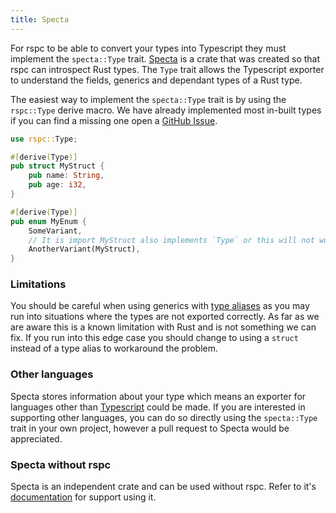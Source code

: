 ```yaml
---
title: Specta
---
```


For rspc to be able to convert your types into Typescript they must implement the `specta::Type` trait. [Specta](https://github.com/oscartbeaumont/specta) is a crate that was created so that rspc can introspect Rust types. The `Type` trait allows the Typescript exporter to understand the fields, generics and dependant types of a Rust type.

The easiest way to implement the `specta::Type` trait is by using the `rspc::Type` derive macro. We have already implemented most in-built types if you can find a missing one open a [GitHub Issue](https://github.com/oscartbeaumont/rspc).

```rust
use rspc::Type;

#[derive(Type)]
pub struct MyStruct {
    pub name: String,
    pub age: i32,
}

#[derive(Type)]
pub enum MyEnum {
    SomeVariant,
    // It is import MyStruct also implements `Type` or this will not work
    AnotherVariant(MyStruct),
}
```

### Limitations

You should be careful when using generics with [type aliases](https://doc.rust-lang.org/reference/items/type-aliases.html) as you may run into situations where the types are not exported correctly. As far as we are aware this is a known limitation with Rust and is not something we can fix. If you run into this edge case you should change to using a `struct` instead of a type alias to workaround the problem.

### Other languages

Specta stores information about your type which means an exporter for languages other than [Typescript](https://www.typescriptlang.org) could be made. If you are interested in supporting other languages, you can do so directly using the `specta::Type` trait in your own project, however a pull request to Specta would be appreciated.

### Specta without rspc

Specta is an independent crate and can be used without rspc. Refer to it's [documentation](https://docs.rs/specta) for support using it.
